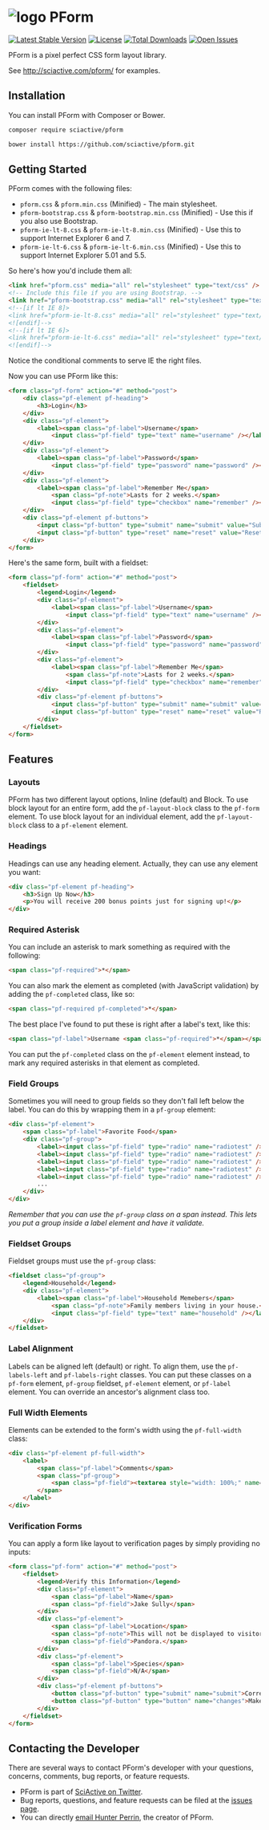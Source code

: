 # <img alt="logo" src="https://raw.githubusercontent.com/sciactive/2be-extras/master/logo/product-icon-40-bw.png" align="top" /> PForm

[![Latest Stable Version](https://img.shields.io/packagist/v/sciactive/pform.svg?style=flat)](https://packagist.org/packages/sciactive/pform) [![License](https://img.shields.io/packagist/l/sciactive/pform.svg?style=flat)](https://packagist.org/packages/sciactive/pform) [![Total Downloads](https://img.shields.io/packagist/dt/sciactive/pform.svg?style=flat)](https://packagist.org/packages/sciactive/pform) [![Open Issues](https://img.shields.io/github/issues/sciactive/pform.svg?style=flat)](https://github.com/sciactive/pform/issues)

PForm is a pixel perfect CSS form layout library.

See http://sciactive.com/pform/ for examples.

## Installation

You can install PForm with Composer or Bower.

```sh
composer require sciactive/pform

bower install https://github.com/sciactive/pform.git
```

## Getting Started

PForm comes with the following files:

* `pform.css` & `pform.min.css` (Minified) - The main stylesheet.
* `pform-bootstrap.css` & `pform-bootstrap.min.css` (Minified) - Use this if you also use Bootstrap.
* `pform-ie-lt-8.css` & `pform-ie-lt-8.min.css` (Minified) - Use this to support Internet Explorer 6 and 7.
* `pform-ie-lt-6.css` & `pform-ie-lt-6.min.css` (Minified) - Use this to support Internet Explorer 5.01 and 5.5.

So here's how you'd include them all:

```html
<link href="pform.css" media="all" rel="stylesheet" type="text/css" />
<!-- Include this file if you are using Bootstrap. -->
<link href="pform-bootstrap.css" media="all" rel="stylesheet" type="text/css" />
<!--[if lt IE 8]>
<link href="pform-ie-lt-8.css" media="all" rel="stylesheet" type="text/css" />
<![endif]-->
<!--[if lt IE 6]>
<link href="pform-ie-lt-6.css" media="all" rel="stylesheet" type="text/css" />
<![endif]-->
```

Notice the conditional comments to serve IE the right files.

Now you can use PForm like this:

```html
<form class="pf-form" action="#" method="post">
    <div class="pf-element pf-heading">
        <h3>Login</h3>
    </div>
    <div class="pf-element">
        <label><span class="pf-label">Username</span>
            <input class="pf-field" type="text" name="username" /></label>
    </div>
    <div class="pf-element">
        <label><span class="pf-label">Password</span>
            <input class="pf-field" type="password" name="password" /></label>
    </div>
    <div class="pf-element">
        <label><span class="pf-label">Remember Me</span>
            <span class="pf-note">Lasts for 2 weeks.</span>
            <input class="pf-field" type="checkbox" name="remember" /></label>
    </div>
    <div class="pf-element pf-buttons">
        <input class="pf-button" type="submit" name="submit" value="Submit" />
        <input class="pf-button" type="reset" name="reset" value="Reset" />
    </div>
</form>
```

Here's the same form, built with a fieldset:

```html
<form class="pf-form" action="#" method="post">
    <fieldset>
        <legend>Login</legend>
        <div class="pf-element">
            <label><span class="pf-label">Username</span>
                <input class="pf-field" type="text" name="username" /></label>
        </div>
        <div class="pf-element">
            <label><span class="pf-label">Password</span>
                <input class="pf-field" type="password" name="password" /></label>
        </div>
        <div class="pf-element">
            <label><span class="pf-label">Remember Me</span>
                <span class="pf-note">Lasts for 2 weeks.</span>
                <input class="pf-field" type="checkbox" name="remember" /></label>
        </div>
        <div class="pf-element pf-buttons">
            <input class="pf-button" type="submit" name="submit" value="Submit" />
            <input class="pf-button" type="reset" name="reset" value="Reset" />
        </div>
    </fieldset>
</form>
```

## Features

### Layouts

PForm has two different layout options, Inline (default) and Block. To use block layout for an entire form, add the `pf-layout-block` class to the `pf-form` element. To use block layout for an individual element, add the `pf-layout-block` class to a `pf-element` element.

### Headings

Headings can use any heading element. Actually, they can use any element you want:

```html
<div class="pf-element pf-heading">
    <h3>Sign Up Now</h3>
    <p>You will receive 200 bonus points just for signing up!</p>
</div>
```

### Required Asterisk

You can include an asterisk to mark something as required with the following:

```html
<span class="pf-required">*</span>
```

You can also mark the element as completed (with JavaScript validation) by adding the `pf-completed` class, like so:

```html
<span class="pf-required pf-completed">*</span>
```

The best place I've found to put these is right after a label's text, like this:

```html
<span class="pf-label">Username <span class="pf-required">*</span></span>
```

You can put the `pf-completed` class on the `pf-element` element instead, to mark any required asterisks in that element as completed.

### Field Groups

Sometimes you will need to group fields so they don't fall left below the label. You can do this by wrapping them in a `pf-group` element:

```html
<div class="pf-element">
    <span class="pf-label">Favorite Food</span>
    <div class="pf-group">
        <label><input class="pf-field" type="radio" name="radiotest" /> Hot Dogs</label><br />
        <label><input class="pf-field" type="radio" name="radiotest" /> Hamburgers</label><br />
        <label><input class="pf-field" type="radio" name="radiotest" /> Cheeseburgers</label><br />
        <label><input class="pf-field" type="radio" name="radiotest" /> Sushi</label><br />
        <label><input class="pf-field" type="radio" name="radiotest" /> Pizza</label><br />
        ...
    </div>
</div>
```

*Remember that you can use the `pf-group` class on a span instead. This lets you put a group inside a label element and have it validate.*

### Fieldset Groups

Fieldset groups must use the `pf-group` class:

```html
<fieldset class="pf-group">
    <legend>Household</legend>
    <div class="pf-element">
        <label><span class="pf-label">Household Memebers</span>
            <span class="pf-note">Family members living in your house.</span>
            <input class="pf-field" type="text" name="household" /></label>
    </div>
</fieldset>
```

### Label Alignment

Labels can be aligned left (default) or right. To align them, use the `pf-labels-left` and `pf-labels-right` classes. You can put these classes on a `pf-form` element, `pf-group` fieldset, `pf-element` element, or `pf-label` element. You can override an ancestor's alignment class too.

### Full Width Elements

Elements can be extended to the form's width using the `pf-full-width` class:

```html
<div class="pf-element pf-full-width">
    <label>
        <span class="pf-label">Comments</span>
        <span class="pf-group">
            <span class="pf-field"><textarea style="width: 100%;" name="comments" rows="5" cols="30"></textarea></span>
        </span>
    </label>
</div>
```

### Verification Forms

You can apply a form like layout to verification pages by simply providing no inputs:

```html
<form class="pf-form" action="#" method="post">
    <fieldset>
        <legend>Verify this Information</legend>
        <div class="pf-element">
            <span class="pf-label">Name</span>
            <span class="pf-field">Jake Sully</span>
        </div>
        <div class="pf-element">
            <span class="pf-label">Location</span>
            <span class="pf-note">This will not be displayed to visitors.</span>
            <span class="pf-field">Pandora.</span>
        </div>
        <div class="pf-element">
            <span class="pf-label">Species</span>
            <span class="pf-field">N/A</span>
        </div>
        <div class="pf-element pf-buttons">
            <button class="pf-button" type="submit" name="submit">Correct</button>
            <button class="pf-button" type="button" name="changes">Make Changes</button>
        </div>
    </fieldset>
</form>
```

## Contacting the Developer

There are several ways to contact PForm's developer with your questions, concerns, comments, bug reports, or feature requests.

- PForm is part of [SciActive on Twitter](http://twitter.com/SciActive).
- Bug reports, questions, and feature requests can be filed at the [issues page](https://github.com/sciactive/pform/issues).
- You can directly [email Hunter Perrin](mailto:hunter@sciactive.com), the creator of PForm.
